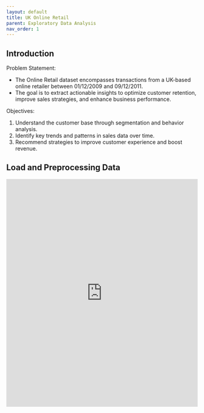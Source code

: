 ```yaml
---
layout: default
title: UK Online Retail
parent: Exploratory Data Analysis
nav_order: 1
---
```


## Introduction

Problem Statement:
* The Online Retail dataset encompasses transactions from a UK-based online retailer between 01/12/2009 and 09/12/2011.
* The goal is to extract actionable insights to optimize customer retention, improve sales strategies, and enhance business performance.

Objectives:
1. Understand the customer base through segmentation and behavior analysis.
2. Identify key trends and patterns in sales data over time.
3. Recommend strategies to improve customer experience and boost revenue.


## Load and Preprocessing Data

<div style="width: 100%; overflow: hidden;">
    <iframe src="https://auliaaaz.github.io/docs/eda/images/2024-02-19-blog-post/rfm.html" 
        width="100%" 
        height="600px" 
        style="border: none; overflow: hidden;"></iframe>
</div>

